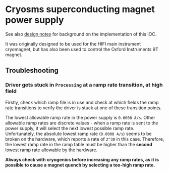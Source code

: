 # Cryosms superconducting magnet power supply

See also [design notes](https://github.com/ISISComputingGroup/ibex_developers_manual/wiki/Cryogenic-SMS-PSU-design) for background on the implementation of this IOC.

It was originally designed to be used for the HIFI main instrument cryomagnet, but has also been used to control the Oxford Instruments 9T magnet.

## Troubleshooting

### Driver gets stuck in `Processing` at a ramp rate transition, at high field

Firstly, check which ramp file is in use and check at which fields the ramp rate transitions to verify the driver is stuck at one of these transition points.

The lowest allowable ramp rate in the power supply is `0.0008 A/s`. Other allowable ramp rates are discrete values - when a ramp rate is sent to the power supply, it will select the next lowest possible ramp rate. Unfortunately, the absolute lowest ramp rate (`0.0008 A/s`) seems to be broken on the hardware, which reports a rate of `2^30` in this case. Therefore, the lowest ramp rate in the ramp table must be higher than the **second** lowest ramp rate allowable by the hardware. 

**Always check with cryogenics before increasing any ramp rates, as it is possible to cause a magnet quench by selecting a too-high ramp rate.**